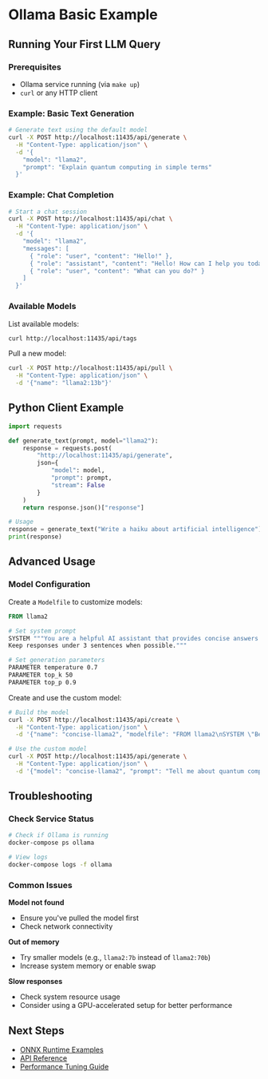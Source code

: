 # Ollama Basic Example

## Running Your First LLM Query

### Prerequisites
- Ollama service running (via `make up`)
- `curl` or any HTTP client

### Example: Basic Text Generation

```bash
# Generate text using the default model
curl -X POST http://localhost:11435/api/generate \
  -H "Content-Type: application/json" \
  -d '{
    "model": "llama2",
    "prompt": "Explain quantum computing in simple terms"
  }'
```

### Example: Chat Completion

```bash
# Start a chat session
curl -X POST http://localhost:11435/api/chat \
  -H "Content-Type: application/json" \
  -d '{
    "model": "llama2",
    "messages": [
      { "role": "user", "content": "Hello!" },
      { "role": "assistant", "content": "Hello! How can I help you today?" },
      { "role": "user", "content": "What can you do?" }
    ]
  }'
```

### Available Models

List available models:

```bash
curl http://localhost:11435/api/tags
```

Pull a new model:

```bash
curl -X POST http://localhost:11435/api/pull \
  -H "Content-Type: application/json" \
  -d '{"name": "llama2:13b"}'
```

## Python Client Example

```python
import requests

def generate_text(prompt, model="llama2"):
    response = requests.post(
        "http://localhost:11435/api/generate",
        json={
            "model": model,
            "prompt": prompt,
            "stream": False
        }
    )
    return response.json()["response"]

# Usage
response = generate_text("Write a haiku about artificial intelligence")
print(response)
```

## Advanced Usage

### Model Configuration

Create a `Modelfile` to customize models:

```dockerfile
FROM llama2

# Set system prompt
SYSTEM """You are a helpful AI assistant that provides concise answers.
Keep responses under 3 sentences when possible."""

# Set generation parameters
PARAMETER temperature 0.7
PARAMETER top_k 50
PARAMETER top_p 0.9
```

Create and use the custom model:

```bash
# Build the model
curl -X POST http://localhost:11435/api/create \
  -H "Content-Type: application/json" \
  -d '{"name": "concise-llama2", "modelfile": "FROM llama2\nSYSTEM \"Be concise in your answers\""}'

# Use the custom model
curl -X POST http://localhost:11435/api/generate \
  -H "Content-Type: application/json" \
  -d '{"model": "concise-llama2", "prompt": "Tell me about quantum computing"}'
```

## Troubleshooting

### Check Service Status
```bash
# Check if Ollama is running
docker-compose ps ollama

# View logs
docker-compose logs -f ollama
```

### Common Issues

**Model not found**
- Ensure you've pulled the model first
- Check network connectivity

**Out of memory**
- Try smaller models (e.g., `llama2:7b` instead of `llama2:70b`)
- Increase system memory or enable swap

**Slow responses**
- Check system resource usage
- Consider using a GPU-accelerated setup for better performance

## Next Steps
- [ONNX Runtime Examples](/docs/examples/onnx-basic)
- [API Reference](/docs/api/ollama)
- [Performance Tuning Guide](/docs/guides/performance)
